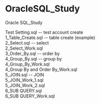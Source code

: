 # OracleSQL_Study
Oracle SQL_Study

Test Setting.sql -- test account create
<br>
1_Table_Create.sql -- table create (example)
<br>
2_Select.sql -- select
<br>
2_Select_Work.sql 
<br>
3_Order_By.sql -- order by
<br>
4_Group_By.sql -- group by
<br>
4_Group_By_Work.sql 
<br>
4_Group By and Order By_Work.sql
<br>
5_JOIN.sql -- JOIN
<br>
5_JOIN_Work_1.sql
<br>
5_JOIN_Work_2.sql
<br>
6_SUB QUERY.sql
<br>
6_SUB QUERY_Work.sql
<br>
